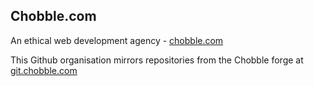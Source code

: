 ## Chobble.com

An ethical web development agency - [chobble.com](https://chobble.com)

This Github organisation mirrors repositories from the Chobble forge at [git.chobble.com](https://git.chobble.com/)
